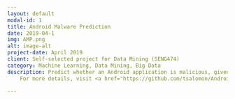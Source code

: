 ```yaml
---
layout: default
modal-id: 1
title: Android Malware Prediction
date: 2019-04-1
img: AMP.png
alt: image-alt
project-date: April 2019
client: Self-selected project for Data Mining (SENG474)
category: Machine Learning, Data Mining, Big Data
description: Predict whether an Android application is malicious, given the app’s required permissions.
    For more details, visit <a href="https://github.com/tsalomon/AndroidMalwareAnalysis"> github.com/tsalomon/AndroidMalwareAnalysis</a>

---
```

